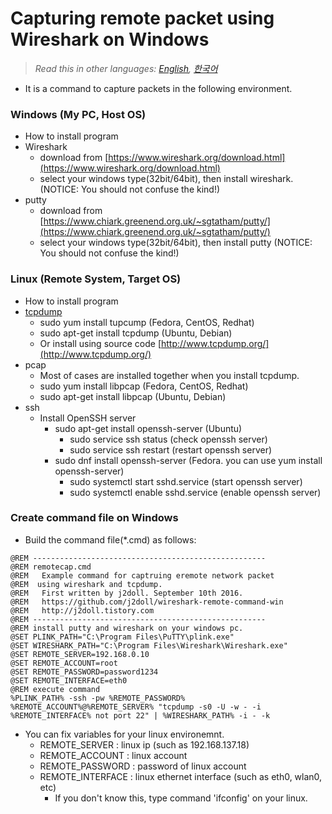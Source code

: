 # Capturing remote packet using Wireshark on Windows

> *Read this in other languages: [English](README.md), [한국어](README.ko.md)*

- It is a command to capture packets in the following environment.

### Windows (My PC, Host OS)
- How to install program
- Wireshark
	- download from [https://www.wireshark.org/download.html](https://www.wireshark.org/download.html)
	- select your windows type(32bit/64bit), then install wireshark. (NOTICE: You should not confuse the kind!)
- putty
	- download from [https://www.chiark.greenend.org.uk/~sgtatham/putty/](https://www.chiark.greenend.org.uk/~sgtatham/putty/)
	- select your windows type(32bit/64bit), then install putty (NOTICE: You should not confuse the kind!)

### Linux (Remote System, Target OS)
- How to install program
- [tcpdump](http://www.tcpdump.org/)
	- sudo yum install tupcump (Fedora, CentOS, Redhat)
	- sudo apt-get install tcpdump (Ubuntu, Debian)
	- Or install using source code [http://www.tcpdump.org/](http://www.tcpdump.org/)	
- pcap
	- Most of cases are installed together when you install tcpdump.
	- sudo yum install libpcap (Fedora, CentOS, Redhat)
	- sudo apt-get install libpcap (Ubuntu, Debian)
- ssh
	- Install OpenSSH server
		- sudo apt-get install openssh-server (Ubuntu)
			- sudo service ssh status (check openssh server)
			- sudo service ssh restart (restart openssh server)
		- sudo dnf install openssh-server (Fedora. you can use yum install openssh-server)
			- sudo systemctl start sshd.service (start openssh server)
			- sudo systemctl enable sshd.service (enable openssh server)

### Create command file on Windows
- Build the command file(*.cmd) as follows:
	
```
@REM ---------------------------------------------------- 
@REM remotecap.cmd
@REM   Example command for captruing eremote network packet
@REM  using wireshark and tcpdump. 
@REM   First written by j2doll. September 10th 2016. 
@REM   https://github.com/j2doll/wireshark-remote-command-win
@REM   http://j2doll.tistory.com
@REM ---------------------------------------------------- 
@REM install putty and wireshark on your windows pc. 
@SET PLINK_PATH="C:\Program Files\PuTTY\plink.exe" 
@SET WIRESHARK_PATH="C:\Program Files\Wireshark\Wireshark.exe" 
@SET REMOTE_SERVER=192.168.0.10 
@SET REMOTE_ACCOUNT=root 
@SET REMOTE_PASSWORD=password1234 
@SET REMOTE_INTERFACE=eth0 
@REM execute command 
%PLINK_PATH% -ssh -pw %REMOTE_PASSWORD% %REMOTE_ACCOUNT%@%REMOTE_SERVER% "tcpdump -s0 -U -w - -i %REMOTE_INTERFACE% not port 22" | %WIRESHARK_PATH% -i - -k
```
	
- You can fix variables for your linux environemnt.
	- REMOTE_SERVER : linux ip (such as 192.168.137.18)
	- REMOTE_ACCOUNT : linux account 
	- REMOTE_PASSWORD : password of linux account
	- REMOTE_INTERFACE : linux ethernet interface (such as eth0, wlan0, etc)
		- If you don't know this, type command 'ifconfig' on your linux.
